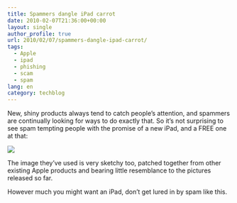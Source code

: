 ```yaml
---
title: Spammers dangle iPad carrot
date: 2010-02-07T21:36:00+00:00
layout: single
author_profile: true
url: 2010/02/07/spammers-dangle-ipad-carrot/
tags:
  - Apple
  - ipad
  - phishing
  - scam
  - spam
lang: en
category: techblog
---
```

New, shiny products always tend to catch people’s attention, and spammers are continually looking for ways to do exactly that. So it’s not surprising to see spam tempting people with the promise of a new iPad, and a FREE one at that:

<div>
  <a href="http://1.bp.blogspot.com/_vaUVXcmC3OI/S28rD-KweoI/AAAAAAAAA2Q/cJ42pokSAW0/s1600-h/ipad.jpg" imageanchor="1"><img border="0" src="http://1.bp.blogspot.com/_vaUVXcmC3OI/S28rD-KweoI/AAAAAAAAA2Q/cJ42pokSAW0/s640/ipad.jpg" /></a>
</div>

The image they’ve used is very sketchy too, patched together from other existing Apple products and bearing little resemblance to the pictures released so far.

However much you might want an iPad, don’t get lured in by spam like this.